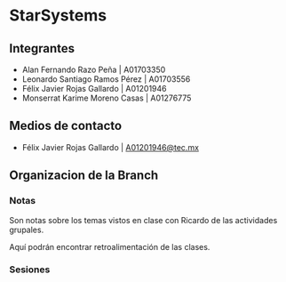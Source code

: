 # StarSystems

## Integrantes

- Alan Fernando Razo Peña         | A01703350
- Leonardo Santiago Ramos Pérez   | A01703556
- Félix Javier Rojas Gallardo     | A01201946
- Monserrat Karime Moreno Casas   | A01276775

## Medios de contacto

- Félix Javier Rojas Gallardo |  A01201946@tec.mx

## Organizacion de la Branch

### Notas

Son notas sobre los temas vistos en clase con Ricardo de las actividades grupales.

Aquí podrán encontrar retroalimentación de las clases.

### Sesiones 